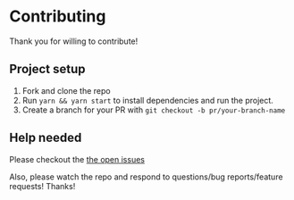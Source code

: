 # Contributing

Thank you for willing to contribute!

## Project setup

1.  Fork and clone the repo
2.  Run `yarn && yarn start` to install dependencies and run the project.
3.  Create a branch for your PR with `git checkout -b pr/your-branch-name`

## Help needed

Please checkout the [the open issues][issues]

Also, please watch the repo and respond to questions/bug reports/feature
requests! Thanks!

[issues]: https://github.com/satansdeer/minecraft-react/issues
